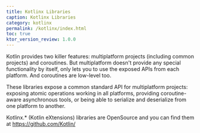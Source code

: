 ```yaml
---
title: Kotlinx Libraries
caption: Kotlinx Libraries
category: kotlinx
permalink: /kotlinx/index.html
toc: true
ktor_version_review: 1.0.0
---
```


Kotlin provides two killer features: multiplatform projects (including common projects) and coroutines.
But multiplatform doesn't provide any special functionality by itself, only lets you to use the exposed APIs from each platform.
And coroutines are low-level too.

These libraries expose a common standard API for multiplatform projects: exposing atomic operations working in all platforms,
providing coroutine-aware asynchronous tools, or being able to serialize and deserialize from one platform to another.

Kotlinx.* (Kotlin eXtensions) libraries are OpenSource and you can find them at <https://github.com/Kotlin/>
